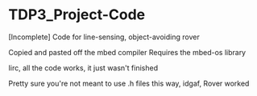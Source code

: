 # TDP3_Project-Code
[Incomplete] Code for line-sensing, object-avoiding rover

Copied and pasted off the mbed compiler
Requires the mbed-os library


Iirc, all the code works, it just wasn't finished

Pretty sure you're not meant to use .h files this way, idgaf, Rover worked

